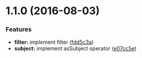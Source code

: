 <a name="1.1.0"></a>
# 1.1.0 (2016-08-03)


### Features

* **filter:** implement filter ([fdd5c3a](https://github.com/TylorS/tempest/commit/fdd5c3a))
* **subject:** implement asSubject operator ([e07cc5e](https://github.com/TylorS/tempest/commit/e07cc5e))



